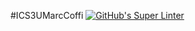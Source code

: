 #ICS3UMarcCoffi
[![GitHub's Super Linter](https://github.com/ICS3U-Programming-Marc-C/ICS3U-Space-Aliens/workflows/GitHub's%20Super%20Linter/badge.svg)](https://github.com/ICS3U-Programming-Marc-C/ICS3U-Space-Aliens/actions)
